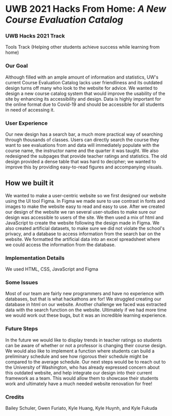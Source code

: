 # UWB 2021 Hacks From Home: _A New Course Evaluation Catalog_
### UWB Hacks 2021 Track
Tools Track (Helping other students achieve success while learning from home)
### Our Goal
Although filled with an ample amount of information and statistics, UW's current Course Evaluation Catalog lacks user friendliness and its outdated design turns off many who look to the website for advice. We wanted to design a new course catalog system that would improve the usability of the site by enhancing its accessibility and design. Data is highly important for the online format due to Covid-19 and should be accessible for all students in need of accessing it. 
### User Experience
Our new design has a search bar, a much more practical way of searching through thousands of classes. Users can directly search the course they want to see evaluations from and data will immediately populate with the course name, the instructor name and the quarter it was taught. We also redesigned the subpages that provide teacher ratings and statistics. The old design provided a dense table that was hard to decipher; we wanted to improve this by providing easy-to-read figures and accompanying visuals.
## How we built it 
We wanted to make a user-centric website so we first designed our website using the UI tool Figma. In Figma we made sure to use contrast in fonts and images to make the website easy to read and easy to use. After we created our design of the website we ran several user-studies to make sure our design was accessible to users of the site. We then used a mix of html and JavaScript to create the website following the design made in Figma. We also created artificial datasets, to make sure we did not violate the school's privacy, and a database to access information from the search bar on the website. We formatted the artificial data into an excel spreadsheet where we could access the information from the database. 
### Implementation Details
We used HTML, CSS, JavaScript and Figma
### Some Issues
Most of our team are fairly new programmers and have no experience with databases, but that is what hackathons are for! We struggled creating our database in html on our website. Another challenge we faced was extracted data with the search function on the website. Ultimately if we had more time we would work out these bugs, but it was an incredible learning experience. 
### Future Steps
In the future we would like to display trends in teacher ratings so students can be aware of whether or not a professor is changing their course design. We would also like to implement a function where students can build a preliminary schedule and see how rigorous their schedule might be compared to the average schedule. Our next steps would be to reach out to the University of Washington, who has already expressed concern about this outdated website, and help integrate our design into their current framework as a team. This would allow them to showcase their students work and ultimately have a much needed website renovation for free!

### Credits
Bailey Schuler, Gwen Furiato, Kyle Huang, Kyle Huynh, and Kyle Fukuda

